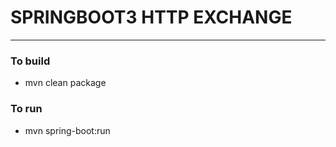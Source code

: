 # SPRINGBOOT3 HTTP EXCHANGE 

---

### To build 
* mvn clean package 

### To run 
* mvn spring-boot:run 
